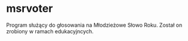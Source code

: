 # msrvoter
Program służący do głosowania na Młodzieżowe Słowo Roku.
Został on zrobiony w ramach edukacyjncych.